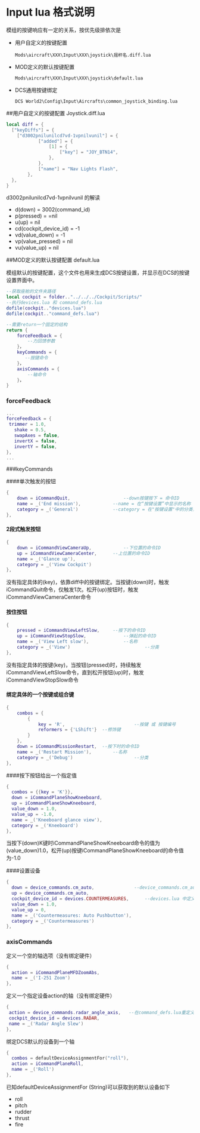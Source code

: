 # Input lua 格式说明

模组的按键响应有一定的关系，按优先级排依次是

* 用户自定义的按键配置

  `Mods\aircraft\XXX\Input\XXX\joystick\摇杆名.diff.lua`

* MOD定义的默认按键配置

  `Mods\aircraft\XXX\Input\XXX\joystick\default.lua`

* DCS通用按键绑定

   `DCS World2\Config\Input\Aircrafts\common_joystick_binding.lua`

##用户自定义的按键配置 Joystick.diff.lua

```lua
local diff = {
  ["keyDiffs"] = {
    ["d3002pnilunilcd7vd-1vpnilvunil"] = {
			["added"] = {
				[1] = {
					["key"] = "JOY_BTN14",
				},
			},
			["name"] = "Nav Lights Flash",
		},
  },
}
```

d3002pnilunilcd7vd-1vpnilvunil 的解读

* d(down) = 3002(command_id)
* p(pressed) = =nil
* u(up) = nil
* cd(cockpit_device_id) = -1
* vd(value_down) = -1
* vp(value_pressed) = nil
* vu(value_up) = nil

##MOD定义的默认按键配置 default.lua

模组默认的按键配置，这个文件也用来生成DCS按键设置，并显示在DCS的按键设置界面中。

```lua
--获取座舱的文件夹路径
local cockpit = folder.."../../../Cockpit/Scripts/"
--执行devices.lua 和 command_defs.lua
dofile(cockpit.."devices.lua")
dofile(cockpit.."command_defs.lua")

--需要return一个固定的结构
return {
    forceFeedback = {
        --力回馈参数
    }， 
    keyCommands = {
       --按键命令
    }，	
    axisCommands = {
        --轴命令
    }，	
}
```

### forceFeedback 

 ```lua
...
forceFeedback = {
  trimmer = 1.0,
	shake = 0.5,
	swapAxes = false,
	invertX = false,
	invertY = false,
},
...
 ```

###keyCommands

####单次触发的按钮

```lua
{
    down = iCommandQuit,					--down按键按下 = 命令ID
    name = _('End mission'), 			--name = 在“按键设置”中显示的名称
    category = _('General')				--category = 在"按键设置"中的分类，相同分类会显示在一起
},
```

#### 2段式触发按钮

```lua
{
    down = iCommandViewCameraUp, 			--下位置的命令ID
    up = iCommandViewCameraCenter, 		--上位置的命令ID
    name = _('Glance up'), 
    category = _('View Cockpit')
},
```

没有指定具体的(key)，依靠diff中的按键绑定。当按键(down)时，触发iCommandQuit命令，仅触发1次。松开(up)按钮时，触发iCommandViewCameraCenter命令

#### 按住按钮

```lua
{
    pressed = iCommandViewLeftSlow,		--按下的命令ID
    up = iCommandViewStopSlow,				--弹起的命令ID
    name = _('View Left slow'),				--名称
    category = _('View')							--分类
},
```

没有指定具体的按键(key)，当按钮(pressed)时，持续触发iCommandViewLeftSlow命令，直到松开按钮(up)时，触发iCommandViewStopSlow命令

#### 绑定具体的一个按键或组合键

```lua
{
    combos = {
        {
            key = 'R', 							--按键 或 按键编号
            reformers = {'LShift'}	--修饰键
        }
    },
    down = iCommandMissionRestart,	--按下时的命令ID
    name = _('Restart Mission'),		--名称
    category = _('Debug')						--分类
},
```

####按下按钮给出一个指定值

```lua
{
  combos = {{key = 'K'}},
  down = iCommandPlaneShowKneeboard,
  up = iCommandPlaneShowKneeboard,
  value_down = 1.0,
  value_up = -1.0,
  name = _('Kneeboard glance view'),
  category = _('Kneeboard')
},
```

当按下(down)K键时iCommandPlaneShowKneeboard命令的值为(value_down)1.0，松开(up)按键iCommandPlaneShowKneeboard的命令值为-1.0

####设置设备

```lua
{
  down = device_commands.cm_auto, 				--device_commands.cm_auto在command_defs.lua中定义
  up = device_commands.cm_auto,
  cockpit_device_id = devices.COUNTERMEASURES,		--devices.lua 中定义
  value_down = 1.0, 
  value_up = 0,
  name = _('Countermeasures: Auto Pushbutton'),
  category = _('Countermeasures')
},
```

### axisCommands

定义一个空的轴选项（没有绑定硬件）

```lua
{
  action = iCommandPlaneMFDZoomAbs,
  name = _('I-251 Zoom')
},
```

定义一个指定设备action的轴（没有绑定硬件）

 ```lua
{
  action = device_commands.radar_angle_axis,   --在command_defs.lua重定义
  cockpit_device_id = devices.RADAR,
  name = _('Radar Angle Slew')
},
 ```

绑定DCS默认的设备到一个轴

```LUA
{
  combos = defaultDeviceAssignmentFor("roll"),
  action = iCommandPlaneRoll, 
  name = _('Roll')
},
```

已知defaultDeviceAssignmentFor (String)可以获取到的默认设备如下

* roll
* pitch
* rudder
* thrust
* fire